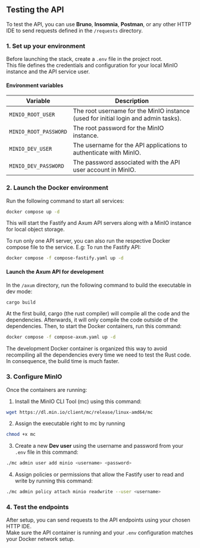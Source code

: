 ## Testing the API

To test the API, you can use **Bruno**, **Insomnia**, **Postman**, or any other HTTP IDE to send requests defined in the `/requests` directory.

### 1. Set up your environment

Before launching the stack, create a `.env` file in the project root.  
This file defines the credentials and configuration for your local MinIO instance and the API service user.

#### Environment variables

| Variable              | Description                                                                        |
| --------------------- | ---------------------------------------------------------------------------------- |
| `MINIO_ROOT_USER`     | The root username for the MinIO instance (used for initial login and admin tasks). |
| `MINIO_ROOT_PASSWORD` | The root password for the MinIO instance.                                          |
| `MINIO_DEV_USER`      | The username for the API applications to authenticate with MinIO.                  |
| `MINIO_DEV_PASSWORD`  | The password associated with the API user account in MinIO.                        |

### 2. Launch the Docker environment

Run the following command to start all services:

```bash
docker compose up -d
```

This will start the Fastify and Axum API servers along with a MinIO instance for local object storage.

To run only one API server, you can also run the respective Docker compose file to the service.
E.g: To run the Fastify API:

```bash
docker compose -f compose-fastify.yaml up -d
```

#### Launch the Axum API for development

In the `/axum` directory, run the following command to build the executable in dev mode:
```bash
cargo build
```
At the first build, cargo (the rust compiler) will compile all the code and the dependencies. Afterwards, it will only compile the code outside of the dependencies.
Then, to start the Docker containers, run this command:

```bash
docker compose -f compose-axum.yaml up -d
```
The development Docker container is organized this way to avoid recompiling all the dependencies every time we need to test the Rust code. In consequence, the build time is much faster.
### 3. Configure MinIO

Once the containers are running:

1. Install the MinIO CLI Tool (mc) using this command:
```bash
wget https://dl.min.io/client/mc/release/linux-amd64/mc
```
2. Assign the executable right to mc by running
```bash
chmod +x mc
```
3. Create a new **Dev user** using the username and password from your `.env` file in this command:
```bash
./mc admin user add minio <username> <password>
```
4. Assign policies or permissions that allow the Fastify user to read and write by running this command:
```bash
./mc admin policy attach minio readwrite --user <username>
```

### 4. Test the endpoints

After setup, you can send requests to the API endpoints using your chosen HTTP IDE.  
Make sure the API container is running and your `.env` configuration matches your Docker network setup.
